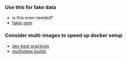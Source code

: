 ### Use this for fake data
  - is this even needed?
  - [faker gem](https://github.com/stympy/faker)

### Consider multi-images to speed up docker setup
  - [dev best practices](https://docs.docker.com/develop/dev-best-practices/)
  - [multistage builds](https://docs.docker.com/develop/develop-images/multistage-build/)
